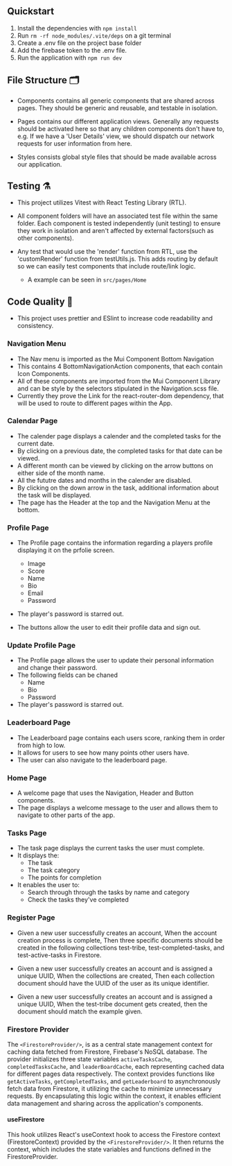 ## Quickstart

1. Install the dependencies with `npm install`
2. Run `rm -rf node_modules/.vite/deps` on a git terminal
3. Create a .env file on the project base folder
4. Add the firebase token to the .env file.
5. Run the application with `npm run dev`

## File Structure 🗂️

- Components contains all generic components that are shared across pages. They should be generic and reusable, and testable in isolation.

- Pages contains our different application views. Generally any requests should be activated here so that any children components don't have to, e.g. If we have a 'User Details' view, we should dispatch our network requests for user information from here.

- Styles consists global style files that should be made available across our application.

## Testing ⚗️

- This project utilizes Vitest with React Testing Library (RTL).

- All component folders will have an associated test file within the same folder. Each component is tested independently (unit testing) to ensure they work in isolation and aren't affected by external factors(such as other components).

- Any test that would use the 'render' function from RTL, use the 'customRender' function from testUtils.js. This adds routing by default so we can easily test components that include route/link logic.
  - A example can be seen in `src/pages/Home`

## Code Quality 🌟

- This project uses prettier and ESlint to increase code readability and consistency.

### Navigation Menu

- The Nav menu is imported as the Mui Component Bottom Navigation
- This contains 4 BottomNavigationAction components, that each contain Icon Components.
- All of these components are imported from the Mui Component Library and can be style by the selectors stipulated in the Navigation.scss file.
- Currently they prove the Link for the react-router-dom dependency, that will be used to route to different pages within the App.

### Calendar Page

- The calender page displays a calender and the completed tasks for the current date.
- By clicking on a previous date, the completed tasks for that date can be viewed.
- A different month can be viewed by clicking on the arrow buttons on either side of the month name.
- All the fututre dates and months in the calender are disabled.
- By clicking on the down arrow in the task, additional information about the task will be displayed.
- The page has the Header at the top and the Navigation Menu at the bottom.

### Profile Page

- The Profile page contains the information regarding a players profile displaying it on the prfolie screen.

  - Image
  - Score
  - Name
  - Bio
  - Email
  - Password

- The player's password is starred out.
- The buttons allow the user to edit their profile data and sign out.

### Update Profile Page

- The Profile page allows the user to update their personal information and change their password.
- The following fields can be chaned
  - Name
  - Bio
  - Password
- The player's password is starred out.


### Leaderboard Page

- The Leaderboard page contains each users score, ranking them in order from high to low.
- It allows for users to see how many points other users have.
- The user can also navigate to the leaderboard page.

### Home Page

- A welcome page that uses the Navigation, Header and Button components.
- The page displays a welcome message to the user and allows them to navigate to other parts of the app.

### Tasks Page

- The task page displays the current tasks the user must complete.
- It displays the:
  - The task
  - The task category
  - The points for completion
- It enables the user to:
  - Search through through the tasks by name and category
  - Check the tasks they've completed

### Register Page

- Given a new user successfully creates an account, When the account creation process is complete,
  Then three specific documents should be created in the following collections test-tribe, test-completed-tasks, and test-active-tasks in Firestore.

- Given a new user successfully creates an account and is assigned a unique UUID, When the collections are created, Then each collection document should have the UUID of the user as its unique identifier.

- Given a new user successfully creates an account and is assigned a unique UUID, When the test-tribe document gets created, then the document should match the example given.

### Firestore Provider

The `<FirestoreProvider/>`, is as a central state management context for caching data fetched from Firestore, Firebase's NoSQL database. The provider initializes three state variables `activeTasksCache`, `completedTasksCache`, and `leaderBoardCache`, each representing cached data for different pages data respectively. The context provides functions like `getActiveTasks`, `getCompletedTasks`, and `getLeaderboard` to asynchronously fetch data from Firestore, it utilizing the cache to minimize unnecessary requests. By encapsulating this logic within the context, it enables efficient data management and sharing across the application's components.

#### useFirestore

This hook utilizes React's useContext hook to access the Firestore context (FirestoreContext) provided by the `<FirestoreProvider/>`. It then returns the context, which includes the state variables and functions defined in the FirestoreProvider.

